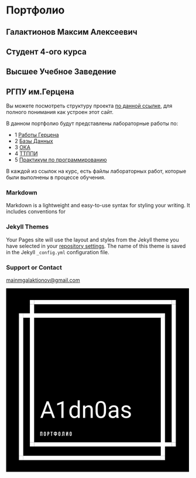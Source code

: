 # Портфолио
## Галактионов Максим Алексеевич
## Студент 4-ого курса
## Высшее Учебное Заведение
## РГПУ им.Герцена

Вы можете посмотреть структуру проекта [по данной ссылке](https://github.com/A1dn0as/https-a1dn0as.github.io/edit/main/docs/index.md), для полного понимания как устроен этот сайт.

В данном портфолио будут представлены лабораторные работы по:

- 1 [Работы Герцена](https://github.com/A1dn0as/herzenworks)
- 2 [Базы Данных](https://github.com/A1dn0as/DataBaseHerzen)
- 3 [ОКА](https://github.com/A1dn0as/OKA)
- 4 [ТТППИ](https://github.com/A1dn0as/ttppi)
- 5 [Практикум по программированию](https://github.com/A1dn0as/practicumLr4)

В каждой из ссылок на курс, есть файлы лабораторных работ, которые были выполнены в процессе обучения.

### Markdown

Markdown is a lightweight and easy-to-use syntax for styling your writing. It includes conventions for


### Jekyll Themes

Your Pages site will use the layout and styles from the Jekyll theme you have selected in your [repository settings](https://github.com/A1dn0as/https-a1dn0as.github.io/settings/pages). The name of this theme is saved in the Jekyll `_config.yml` configuration file.

### Support or Contact
mainmgalaktionov@gmail.com

![img](pictures/Полоски.png)
